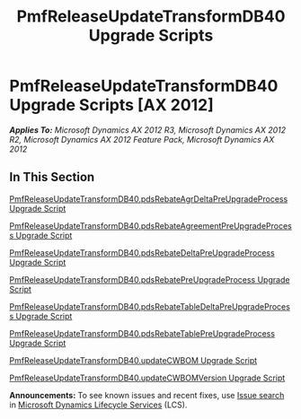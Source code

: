 ﻿---
title: PmfReleaseUpdateTransformDB40 Upgrade Scripts
TOCTitle: PmfReleaseUpdateTransformDB40 Upgrade Scripts
ms:assetid: 5592348f-766b-462f-9d27-21aa8e141413
ms:mtpsurl: https://msdn.microsoft.com/en-us/library/JJ736173(v=AX.60)
ms:contentKeyID: 49708349
ms.date: 05/18/2015
mtps_version: v=AX.60
---

# PmfReleaseUpdateTransformDB40 Upgrade Scripts [AX 2012]


_**Applies To:** Microsoft Dynamics AX 2012 R3, Microsoft Dynamics AX 2012 R2, Microsoft Dynamics AX 2012 Feature Pack, Microsoft Dynamics AX 2012_

## In This Section

[PmfReleaseUpdateTransformDB40.pdsRebateAgrDeltaPreUpgradeProcess Upgrade Script](pmfreleaseupdatetransformdb40-pdsrebateagrdeltapreupgradeprocess-upgrade-script.md)

[PmfReleaseUpdateTransformDB40.pdsRebateAgreementPreUpgradeProcess Upgrade Script](pmfreleaseupdatetransformdb40-pdsrebateagreementpreupgradeprocess-upgrade-script.md)

[PmfReleaseUpdateTransformDB40.pdsRebateDeltaPreUpgradeProcess Upgrade Script](pmfreleaseupdatetransformdb40-pdsrebatedeltapreupgradeprocess-upgrade-script.md)

[PmfReleaseUpdateTransformDB40.pdsRebatePreUpgradeProcess Upgrade Script](pmfreleaseupdatetransformdb40-pdsrebatepreupgradeprocess-upgrade-script.md)

[PmfReleaseUpdateTransformDB40.pdsRebateTableDeltaPreUpgradeProcess Upgrade Script](pmfreleaseupdatetransformdb40-pdsrebatetabledeltapreupgradeprocess-upgrade-script.md)

[PmfReleaseUpdateTransformDB40.pdsRebateTablePreUpgradeProcess Upgrade Script](pmfreleaseupdatetransformdb40-pdsrebatetablepreupgradeprocess-upgrade-script.md)

[PmfReleaseUpdateTransformDB40.updateCWBOM Upgrade Script](pmfreleaseupdatetransformdb40-updatecwbom-upgrade-script.md)

[PmfReleaseUpdateTransformDB40.updateCWBOMVersion Upgrade Script](pmfreleaseupdatetransformdb40-updatecwbomversion-upgrade-script.md)

  
**Announcements:** To see known issues and recent fixes, use [Issue search](http://go.microsoft.com/fwlink/?linkid=389258) in [Microsoft Dynamics Lifecycle Services](http://go.microsoft.com/fwlink/?linkid=306505) (LCS).

